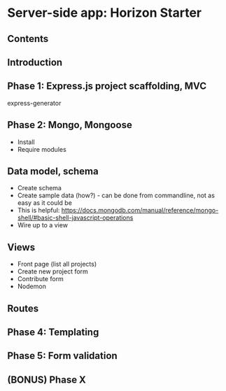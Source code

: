 # Server-side app: Horizon Starter

## Contents

## Introduction

## Phase 1: Express.js project scaffolding, MVC

express-generator

## Phase 2: Mongo, Mongoose

- Install
- Require modules

## Data model, schema

- Create schema
- Create sample data (how?) - can be done from commandline, not as
easy as it could be
 - This is helpful: https://docs.mongodb.com/manual/reference/mongo-shell/#basic-shell-javascript-operations
- Wire up to a view

## Views

- Front page (list all projects)
- Create new project form
- Contribute form
- Nodemon

## Routes

## Phase 4: Templating

## Phase 5: Form validation

## (BONUS) Phase X

